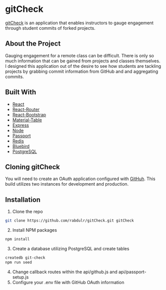 # gitCheck

[gitCheck](http://https://red-gitcheck.herokuapp.com/) is an application that enables instructors to gauge engagement through student commits of forked projects.

## About the Project

Gauging engagement for a remote class can be difficult. There is only so much information that can be gained from projects and classes themselves. I designed this application
out of the desire to see how students are tackling projects by grabbing commit information from GitHub and and aggregating commits.

## Built With

* [React](http://reactjs.org)
* [React-Router](http://reactrouter.com)
* [React-Bootstrap](http://react-bootstrap.netlify.app)
* [Material-Table](http://material-table.com)
* [Express](http://expressjs.com)
* [Node](http://nodejs.org/en/)
* [Passport](http://passportjs.org)
* [Redis](http://redis.io)
* [Bluebird](http://bluebirdjs.com)
* [PostgreSQL](https://www.postgresql.org/)

## Cloning gitCheck

You will need to create an OAuth application configured with [GitHuh](https://docs.github.com/en/free-pro-team@latest/github/authenticating-to-github/authorizing-oauth-apps). This build utilizes two instances for development and production. 

## Installation

1. Clone the repo
```sh
git clone https://github.com/rabdulr/gitCheck.git gitCheck
```
2. Install NPM packages
```sh
npm install
```
3. Create a database utilizing PostgreSQL and create tables
```sh
createdb git-check
npm run seed
```
4. Change callback routes within the api/github.js and api/passport-setup.js
5. Configure your .env file with GitHub OAuth information
